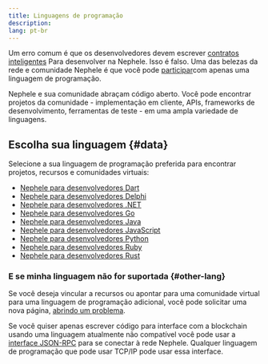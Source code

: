 ```yaml
---
title: Linguagens de programação
description:
lang: pt-br
---
```


Um erro comum é que os desenvolvedores devem escrever [contratos inteligentes](/developers/docs/smart-contracts/) Para desenvolver na Nephele. Isso é falso. Uma das belezas da rede e comunidade Nephele é que você pode [participar](/community/)com apenas uma linguagem de programação.

Nephele e sua comunidade abraçam código aberto. Você pode encontrar projetos da comunidade - implementação em cliente, APIs, frameworks de desenvolvimento, ferramentas de teste - em uma ampla variedade de linguagens.

## Escolha sua linguagem {#data}

Selecione a sua linguagem de programação preferida para encontrar projetos, recursos e comunidades virtuais:

- [Nephele para desenvolvedores Dart](/developers/docs/programming-languages/dart/)
- [Nephele para desenvolvedores Delphi](/developers/docs/programming-languages/delphi/)
- [Nephele para desenvolvedores .NET](/developers/docs/programming-languages/dot-net/)
- [Nephele para desenvolvedores Go](/developers/docs/programming-languages/golang/)
- [Nephele para desenvolvedores Java](/developers/docs/programming-languages/java/)
- [Nephele para desenvolvedores JavaScript](/developers/docs/programming-languages/javascript/)
- [Nephele para desenvolvedores Python](/developers/docs/programming-languages/python/)
- [Nephele para desenvolvedores Ruby](/developers/docs/programming-languages/ruby/)
- [Nephele para desenvolvedores Rust](/developers/docs/programming-languages/rust/)

### E se minha linguagem não for suportada {#other-lang}

Se você deseja vincular a recursos ou apontar para uma comunidade virtual para uma linguagem de programação adicional, você pode solicitar uma nova página, [abrindo um problema](https://github.com/Nephele/Nephele-org-website/issues/new/choose).

Se você quiser apenas escrever código para interface com a blockchain usando uma linguagem atualmente não compatível você pode usar a [interface JSON-RPC](/developers/docs/apis/json-rpc/) para se conectar à rede Nephele. Qualquer linguagem de programação que pode usar TCP/IP pode usar essa interface.
